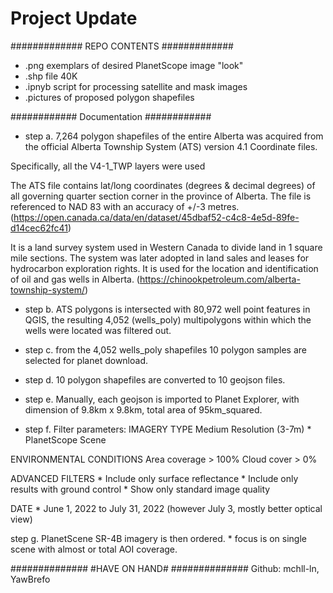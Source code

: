 # Project Update

#############
REPO CONTENTS
#############
- .png exemplars of desired PlanetScope image "look"
- .shp file 40K
- .ipnyb script for processing satellite and mask images
- .pictures of proposed polygon shapefiles

############
Documentation
############
- step a. 7,264 polygon shapefiles of the entire Alberta was acquired from the official Alberta Township System (ATS) version 4.1 Coordinate files.

Specifically, all the V4-1_TWP layers were used

The ATS file contains lat/long coordinates (degrees & decimal degrees) of all governing quarter section corner in the province of Alberta. The file is referenced to NAD 83 with an accuracy of +/-3 metres.(https://open.canada.ca/data/en/dataset/45dbaf52-c4c8-4e5d-89fe-d14cec62fc41)


It is a land survey system used in Western Canada to divide land in 1 square mile sections. The system was later adopted in land sales and leases for hydrocarbon exploration rights. It is used for the location and identification of oil and gas wells in Alberta. (https://chinookpetroleum.com/alberta-township-system/)

 - step b. ATS polygons is intersected with 80,972 well point features in QGIS, the resulting 4,052 (wells_poly) multipolygons within which the wells were located was filtered out.

 - step c. from the 4,052 wells_poly shapefiles 10 polygon samples are selected for planet download.

 - step d. 10 polygon shapefiles are converted to 10 geojson files.

 - step e. Manually, each geojson is imported to Planet Explorer, with dimension of 9.8km x 9.8km, total area of 95km_squared.

 - step f. Filter parameters: 
IMAGERY TYPE
	Medium Resolution (3-7m)
		* PlanetScope Scene
		
ENVIRONMENTAL CONDITIONS
	Area coverage > 100%
	Cloud cover > 0%

ADVANCED FILTERS
	* Include only surface reflectance
	* Include only results with ground control
	* Show only standard image quality
	
DATE
	* June 1, 2022 to July 31, 2022
	(however July 3, mostly better optical view)
	
step g. PlanetScene SR-4B imagery is then ordered.
	* focus is on single scene with almost or total AOI coverage.


##############
#HAVE ON HAND#
##############
Github: mchll-ln, YawBrefo
